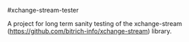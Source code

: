 #xchange-stream-tester

A project for long term sanity testing of the xchange-stream (https://github.com/bitrich-info/xchange-stream) library. 
